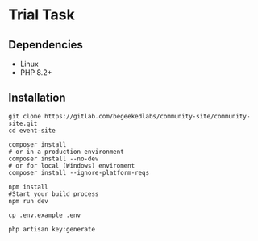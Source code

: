 # Trial Task

## Dependencies

- Linux
- PHP 8.2+
## Installation

```shell
git clone https://gitlab.com/begeekedlabs/community-site/community-site.git
cd event-site
```
```shell
composer install
# or in a production environment
composer install --no-dev
# or for local (Windows) enviroment
composer install --ignore-platform-reqs

npm install
#Start your build process
npm run dev
```
```shell
cp .env.example .env
```

```shell
php artisan key:generate
